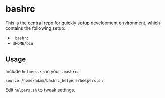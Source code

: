 bashrc
======

This is the central repo for quickly setup development environment, which contains the following
setup:

- `.bashrc`
- `$HOME/bin`

Usage
-----

Include `helpers.sh` in your `.bashrc`:

    source /home/adam/bashrc_helpers/helpers.sh

Edit `helpers.sh` to tweak settings.

